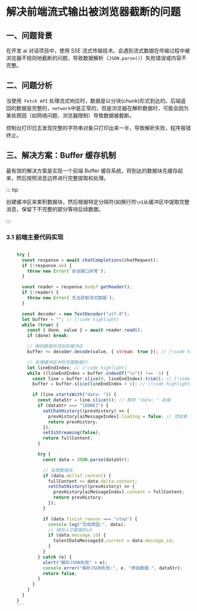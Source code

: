 # 解决前端流式输出被浏览器截断的问题

## 一、问题背景

在开发 ai 对话项目中，使用 SSE 流式传输技术。会遇到流式数据在传输过程中被浏览器不规则地截断的问题，导致数据解析（`JSON.parse()`）失败错误或内容不完整。

## 二、问题分析

当使用` Fetch API` 处理流式响应时，数据是以分块(chunk)形式到达的。后端返回的数据是完整的，`network`中是正常的，但是浏览器在解析数据时，可能会因为某些原因（如网络问题、浏览器限制）导致数据被截断。  

控制台打印日志发现完整的字符串对象只打印出来一半，导致解析失败，程序报错终止。

## 三、解决方案：Buffer 缓存机制

最有效的解决方案是实现一个前端 Buffer 缓存系统，将到达的数据块先缓存起来，然后按照消息边界进行完整提取和处理。

::: tip

创建缓冲区来累积数据块，然后根据特定分隔符(如换行符`\n`)从缓冲区中提取完整消息，保留下不完整的部分等待后续数据。

:::

### 3.1 前端主要代码实现

````javascript

    try {
      const response = await chatCompletions(chatRequest);
      if (!response.ok) {
        throw new Error(`会话接口异常`);
      }

      const reader = response.body?.getReader();
      if (!reader) {
        throw new Error(`无法获取流式数据`);
      }

      const decoder = new TextDecoder("utf-8");
      let buffer = ""; // [!code highlight]
      while (true) {
        const { done, value } = await reader.read();
        if (done) break;

        // 解码数据并添加到缓冲区
        buffer += decoder.decode(value, { stream: true }); // [!code highlight]

        // 处理缓冲区中的完整数据行
        let lineEndIndex; // [!code highlight]
        while ((lineEndIndex = buffer.indexOf("\n")) !== -1) {
          const line = buffer.slice(0, lineEndIndex).trim(); // [!code highlight]
          buffer = buffer.slice(lineEndIndex + 1); // [!code highlight]

          if (line.startsWith("data: ")) {
            const dataStr = line.slice(6); // 移除 "data: " 前缀
            if (dataStr === "[DONE]") {
              setChatHistory((prevHistory) => {
                prevHistory[aiMessageIndex].loading = false; // 流结束 loading 设置为false
                return prevHistory;
              });
              setIsStreaming(false);
              return fullContent;
            }

            try {
              const data = JSON.parse(dataStr);

              // 处理数据块
              if (data.delta?.content) {
                fullContent += data.delta.content;
                setChatHistory((prevHistory) => {
                  prevHistory[aiMessageIndex].content = fullContent;
                  return prevHistory;
                });
              }

              if (data.finish_reason === "stop") {
                console.log("完成原因:", data);
                // 储存人才数据的id
                if (data.message_id) {
                  talentDataMessageId.current = data.message_id;
                }
              }
            } catch (e) {
              alert("解析JSON失败" + e);
              console.error("解析JSON失败:", e, "原始数据:", dataStr);
              return false;
            }
          }
        }
      }
    }
    ```
````
